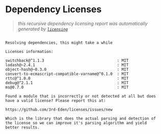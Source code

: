 # Dependency Licenses

> _this recursive dependency licensing report was automatically generated by [`licensing`](https://www.npmjs.org/package/licensing)_

```

Resolving dependencies, this might take a while

Licenses information:

switchback@^1.1.3                                : MIT
lodash@~2.4.1                                    : MIT
object-hash@~0.3.0                               : MIT
convert-to-ecmascript-compatible-varname@^0.1.0  : MIT
rttc@^1.0.0                                      : MIT
debug@^2.1.1                                     : MIT
ms@0.7.0                                         : MIT

Found a module that is incorrectly or not detected at all but does
have a valid license? Please report this at:

https://github.com/3rd-Eden/licenses/issues/new

Which is the library that does the actual parsing and detection of
the license so we can improve it's parsing algorithm and yield
better results.

```
